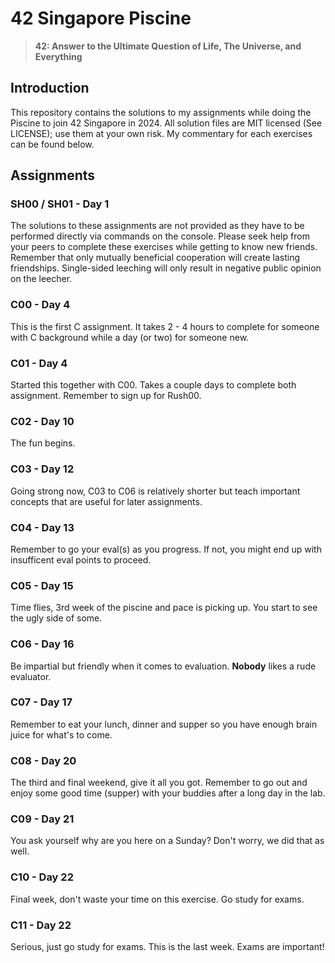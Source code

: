 # 42 Singapore Piscine

> **42: Answer to the Ultimate Question of Life, The Universe, and Everything**

## Introduction
This repository contains the solutions to my assignments while doing the Piscine to join 42 Singapore in 2024.
All solution files are MIT licensed (See LICENSE); use them at your own risk. My commentary for each exercises can be found below.

## Assignments
### SH00 / SH01 - Day 1
The solutions to these assignments are not provided as they have to be performed directly via commands on the console. Please seek help from your peers to complete these exercises while getting to know new friends. Remember that only mutually beneficial cooperation will create lasting friendships. Single-sided leeching will only result in negative public opinion on the leecher.

### C00 - Day 4
This is the first C assignment. It takes 2 - 4 hours to complete for someone with C background while a day (or two) for someone new. 
### C01 - Day 4
Started this together with C00. Takes a couple days to complete both assignment. Remember to sign up for Rush00.
### C02 - Day 10
The fun begins.
### C03 - Day 12
Going strong now, C03 to C06 is relatively shorter but teach important concepts that are useful for later assignments.
### C04 - Day 13
Remember to go your eval(s) as you progress. If not, you might end up with insufficent eval points to proceed.
### C05 - Day 15
Time flies, 3rd week of the piscine and pace is picking up. You start to see the ugly side of some.
### C06 - Day 16
Be impartial but friendly when it comes to evaluation. **Nobody** likes a rude evaluator.
### C07 - Day 17
Remember to eat your lunch, dinner and supper so you have enough brain juice for what's to come.
### C08 - Day 20
The third and final weekend, give it all you got. Remember to go out and enjoy some good time (supper) with your buddies after a long day in the lab.
### C09 - Day 21
You ask yourself why are you here on a Sunday? Don't worry, we did that as well.
### C10 - Day 22
Final week, don't waste your time on this exercise. Go study for exams.
### C11 - Day 22
Serious, just go study for exams. This is the last week. Exams are important!